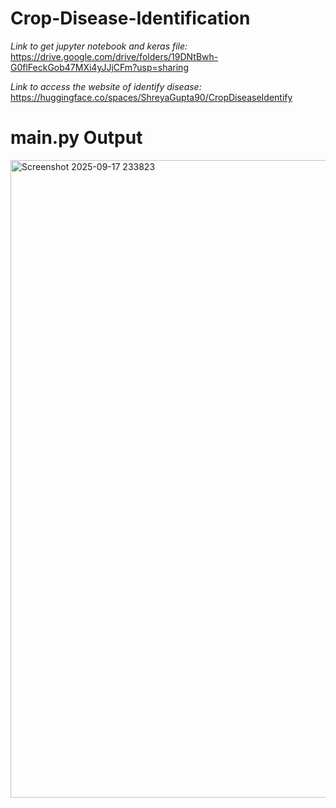 # Crop-Disease-Identification

*Link to get jupyter notebook and keras file:*
https://drive.google.com/drive/folders/19DNtBwh-G0flFeckGob47MXi4yJJjCFm?usp=sharing

*Link to access the website of identify disease:*
https://huggingface.co/spaces/ShreyaGupta90/CropDiseaseIdentify

# main.py Output
<img width="1920" height="1020" alt="Screenshot 2025-09-17 233823" src="https://github.com/user-attachments/assets/9ea3f452-f9e7-42e1-8823-01fbc490f95b"  alt="main2.py" width="50%"/>
